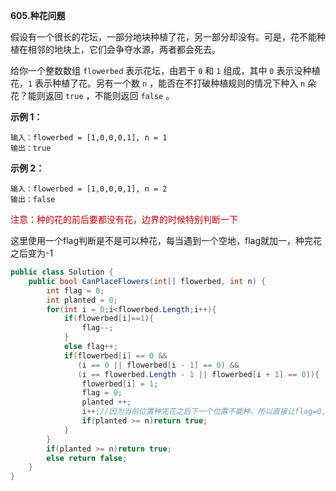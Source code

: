 **605.种花问题**

假设有一个很长的花坛，一部分地块种植了花，另一部分却没有。可是，花不能种植在相邻的地块上，它们会争夺水源，两者都会死去。

给你一个整数数组 `flowerbed` 表示花坛，由若干 `0` 和 `1` 组成，其中 `0` 表示没种植花，`1` 表示种植了花。另有一个数 `n` ，能否在不打破种植规则的情况下种入 `n` 朵花？能则返回 `true` ，不能则返回 `false` 。

**示例 1：**

```
输入：flowerbed = [1,0,0,0,1], n = 1
输出：true
```

**示例 2：**

```
输入：flowerbed = [1,0,0,0,1], n = 2
输出：false
```

<span style="color:#CC0000;">注意：种的花的前后要都没有花，边界的时候特别判断一下</span>

这里使用一个flag判断是不是可以种花，每当遇到一个空地，flag就加一，种完花之后变为-1

```c#
public class Solution {
    public bool CanPlaceFlowers(int[] flowerbed, int n) {
        int flag = 0;
        int planted = 0;
        for(int i = 0;i<flowerbed.Length;i++){
            if(flowerbed[i]==1){
                flag--;
            }
            else flag++;
            if(flowerbed[i] == 0 && 
               (i == 0 || flowerbed[i - 1] == 0) && 
               (i == flowerbed.Length - 1 || flowerbed[i + 1] == 0)){
                flowerbed[i] = 1;
                flag = 0;
                planted ++;
                i++;//因为当前位置种完花之后下一个位置不能种，所以直接让flag=0,i++，可以节省一半的时间	
                if(planted >= n)return true;
            }
        }
        if(planted >= n)return true;
        else return false;
    }
}
```

